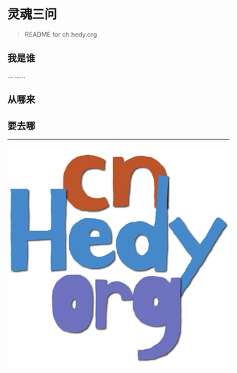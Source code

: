 # 灵魂三问
> README for ch.hedy.org


## 我是谁

...
......

## 从哪来


## 要去哪

---

![logo](images/cn_hedy_logo_convert.io.webp)

